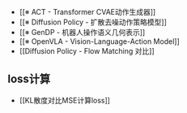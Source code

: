 * [[※ ACT -  Transformer CVAE动作生成器]]
* [[※ Diffusion Policy - 扩散去噪动作策略模型]]
* [[※ GenDP - 机器人操作语义几何表示]]
* [[※ OpenVLA - Vision-Language-Action Model]]
* [[Diffusion Policy - Flow Matching 对比]]

## loss计算
* [[KL散度对比MSE计算loss]]